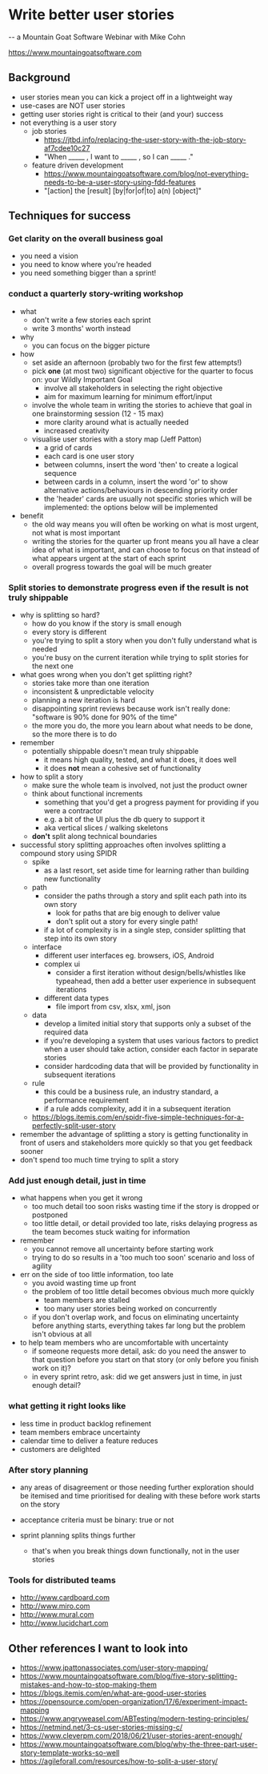 # Write better user stories

-- a Mountain Goat Software Webinar with Mike Cohn

<https://www.mountaingoatsoftware.com>

## Background

- user stories mean you can kick a project off in a lightweight way
- use-cases are NOT user stories
- getting user stories right is critical to their (and your) success
- not everything is a user story
  - job stories
    - <https://jtbd.info/replacing-the-user-story-with-the-job-story-af7cdee10c27>
    - "When _____ , I want to _____ , so I can _____ ."
  - feature driven development
    - <https://www.mountaingoatsoftware.com/blog/not-everything-needs-to-be-a-user-story-using-fdd-features>
    - "[action] the [result] [by|for|of|to] a(n) [object]"

## Techniques for success

### Get clarity on the overall business goal

- you need a vision
- you need to know where you're headed
- you need something bigger than a sprint!

### conduct a quarterly story-writing workshop

- what
  - don't write a few stories each sprint
  - write 3 months' worth instead
- why
  - you can focus on the bigger picture
- how
  - set aside an afternoon (probably two for the first few attempts!)
  - pick **one** (at most two) significant objective for the quarter to focus on: your Wildly Important Goal
    - involve all stakeholders in selecting the right objective
    - aim for maximum learning for minimum effort/input
  - involve the whole team in writing the stories to achieve that goal in one brainstorming session (12 - 15 max)
    - more clarity around what is actually needed
    - increased creativity
  - visualise user stories with a story map (Jeff Patton)
    - a grid of cards
    - each card is one user story
    - between columns, insert the word 'then' to create a logical sequence
    - between cards in a column, insert the word 'or' to show alternative actions/behaviours in descending priority order
    - the 'header' cards are usually not specific stories which will be implemented: the options below will be implemented
- benefit
  - the old way means you will often be working on what is most urgent, not what is most important
  - writing the stories for the quarter up front means you all have a clear idea of what is important, and can choose to focus on that instead of what appears urgent at the start of each sprint
  - overall progress towards the goal will be much greater

### Split stories to demonstrate progress even if the result is not truly shippable

- why is splitting so hard?
  - how do you know if the story is small enough
  - every story is different
  - you're trying to split a story when you don't fully understand what is needed
  - you're busy on the current iteration while trying to split stories for the next one
- what goes wrong when you don't get splitting right?
  - stories take more than one iteration
  - inconsistent & unpredictable velocity
  - planning a new iteration is hard
  - disappointing sprint reviews because work isn't really done: "software is 90% done for 90% of the time"
  - the more you do, the more you learn about what needs to be done, so the more there is to do
- remember
  - potentially shippable doesn't mean truly shippable
    - it means high quality, tested, and what it does, it does well
    - it does **not** mean a cohesive set of functionality
- how to split a story
  - make sure the whole team is involved, not just the product owner
  - think about functional increments 
    - something that you'd get a progress payment for providing if you were a contractor
    - e.g. a bit of the UI plus the db query to support it
    - aka vertical slices / walking skeletons
  - **don't** split along technical boundaries
- successful story splitting approaches often involves splitting a compound story using SPIDR
  - spike
    - as a last resort, set aside time for learning rather than building new functionality
  - path
    - consider the paths through a story and split each path into its own story
      - look for paths that are big enough to deliver value
      - don't split out a story for every single path!
    - if a lot of complexity is in a single step, consider splitting that step into its own story
  - interface
    - different user interfaces eg. browsers, iOS, Android
    - complex ui
      - consider a first iteration without design/bells/whistles like typeahead, then add a better user experience in subsequent iterations
    - different data types
      - file import from csv, xlsx, xml, json
  - data
    - develop a limited initial story that supports only a subset of the required data
    - if you're developing a system that uses various factors to predict when a user should take action, consider each factor in separate stories
    - consider hardcoding data that will be provided by functionality in subsequent iterations
  - rule
    - this could be a business rule, an industry standard, a performance requirement
    - if a rule adds complexity, add it in a subsequent iteration
  - <https://blogs.itemis.com/en/spidr-five-simple-techniques-for-a-perfectly-split-user-story>
- remember the advantage of splitting a story is getting functionality in front of users and stakeholders more quickly so that you get feedback sooner
- don't spend too much time trying to split a story

### Add just enough detail, just in time

- what happens when you get it wrong
  - too much detail too soon risks wasting time if the story is dropped or postponed
  - too little detail, or detail provided too late, risks delaying progress as the team becomes stuck waiting for information
- remember
  - you cannot remove all uncertainty before starting work
  - trying to do so results in a 'too much too soon' scenario and loss of agility
- err on the side of too little information, too late
  - you avoid wasting time up front
  - the problem of too little detail becomes obvious much more quickly
    - team members are stalled
    - too many user stories being worked on concurrently
  - if you don't overlap work, and focus on eliminating uncertainty before anything starts, everything takes far long but the problem isn't obvious at all
- to help team members who are uncomfortable with uncertainty
  - if someone requests more detail, ask: do you need the answer to that question before you start on that story (or only before you finish work on it)?
  - in every sprint retro, ask: did we get answers just in time, in just enough detail?

### what getting it right looks like

- less time in product backlog refinement
- team members embrace uncertainty
- calendar time to deliver a feature reduces
- customers are delighted

### After story planning

- any areas of disagreement or those needing further exploration should be itemised and time prioritised for dealing with these before work starts on the story

- acceptance criteria must be binary: true or not
  
- sprint planning splits things further
  - that's when you break things down functionally, not in the user stories

### Tools for distributed teams

- <http://www.cardboard.com>
- <http://www.miro.com>
- <http://www.mural.com>
- <http://www.lucidchart.com>

## Other references I want to look into

- <https://www.jpattonassociates.com/user-story-mapping/>
- <https://www.mountaingoatsoftware.com/blog/five-story-splitting-mistakes-and-how-to-stop-making-them>
- <https://blogs.itemis.com/en/what-are-good-user-stories>
- <https://opensource.com/open-organization/17/6/experiment-impact-mapping>
- <https://www.angryweasel.com/ABTesting/modern-testing-principles/>
- <https://netmind.net/3-cs-user-stories-missing-c/>
- <https://www.cleverpm.com/2018/06/21/user-stories-arent-enough/>
- <https://www.mountaingoatsoftware.com/blog/why-the-three-part-user-story-template-works-so-well>
- <https://agileforall.com/resources/how-to-split-a-user-story/>
